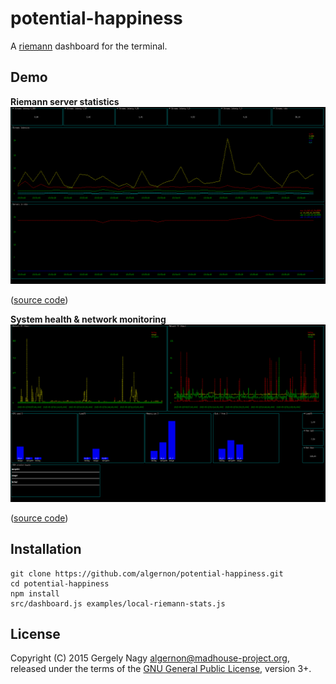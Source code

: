 potential-happiness
===================

A [riemann](http://riemann.io/) dashboard for the terminal.

Demo
----

**Riemann server statistics**
<img src="./docs/screenshots/screenshot-1.png" alt="Screenshot" width="800">

([source code][demo:1:source])

**System health & network monitoring**
<img src="./docs/screenshots/screenshot-2.png" alt="Screenshot" width="800">

([source code][demo:2:source])

 [demo:2:source]: https://raw.githubusercontent.com/algernon/potential-happiness/master/examples/madhouse-project.org.js
 [demo:1:source]: https://raw.githubusercontent.com/algernon/potential-happiness/master/examples/local-log.js

Installation
------------

```shell
git clone https://github.com/algernon/potential-happiness.git
cd potential-happiness
npm install
src/dashboard.js examples/local-riemann-stats.js
```

License
-------

Copyright (C) 2015 Gergely Nagy <algernon@madhouse-project.org>,
released under the terms of the
[GNU General Public License][gpl], version 3+.

 [gpl]: http://www.gnu.org/licenses/gpl.html
